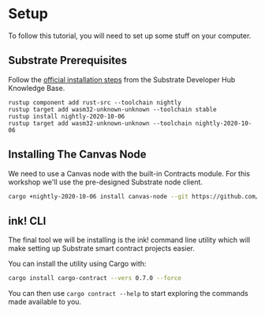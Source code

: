 Setup
===

To follow this tutorial, you will need to set up some stuff on your computer.

## Substrate Prerequisites

Follow the
[official installation steps](https://substrate.dev/docs/en/knowledgebase/getting-started/) from the
Substrate Developer Hub Knowledge Base.

```
rustup component add rust-src --toolchain nightly
rustup target add wasm32-unknown-unknown --toolchain stable
rustup install nightly-2020-10-06
rustup target add wasm32-unknown-unknown --toolchain nightly-2020-10-06
```

## Installing The Canvas Node

We need to use a Canvas node with the built-in Contracts module. For this workshop we'll use the pre-designed Substrate node client.

```bash
cargo +nightly-2020-10-06 install canvas-node --git https://github.com/paritytech/canvas-node.git --tag v0.1.0 --force
```

## ink! CLI

The final tool we will be installing is the ink! command line utility which will make setting up Substrate smart contract projects easier.

You can install the utility using Cargo with:

```bash
cargo install cargo-contract --vers 0.7.0 --force
```

You can then use `cargo contract --help` to start exploring the commands made available to you.
